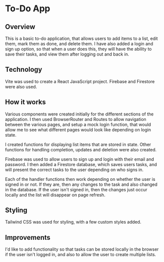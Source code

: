 # To-Do App

## Overview

This is a basic to-do application, that allows users to add items to a list, edit them, mark them as done, and delete them.
I have also added a login and sign up option, so that when a user does this, they will have the ability to save their tasks, and view them after logging out and back in.

## Technology

Vite was used to create a React JavaScript project. Firebase and Firestore were also used.

## How it works

Various components were created initially for the different sections of the application. I then used BrowserRouter and Routes to allow navigation between the various pages, and setup a mock login function, that would allow me to see what different pages would look like depending on login state.

I created functions for displaying list items that are stored in state. Other functions for handling completion, updates and deletion were also created.

Firebase was used to allow users to sign up and login with their email and password. I then added a Firestore database, which saves users tasks, and will present the correct tasks to the user depending on who signs in.

Each of the handler functions then work depending on whether the user is signed in or not. If they are, then any changes to the task and also changed in the database. If the user isn't signed in, then the changes just occur locally and the list will disappear on page refresh.

## Styling

Tailwind CSS was used for styling, with a few custom styles added.

## Improvements

I'd like to add functionality so that tasks can be stored locally in the browser if the user isn't logged in, and also to allow the user to create multiple lists.
